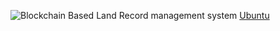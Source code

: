 ![Blockchain Based Land Record management system](https://www.pwc.com/us/en/industries/financial-services/images/2022-blockchain-graphic-update-how-blockchain%20works.png)
[Ubuntu](https://abhibvp003.medium.com/how-to-install-and-execute-truffle-on-an-ubuntu-16-04-7d0ff6458c9b)
